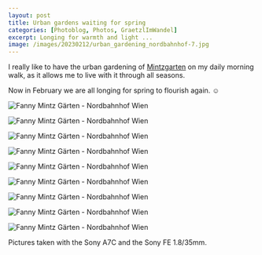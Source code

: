 ```yaml
---
layout: post
title: Urban gardens waiting for spring
categories: [Photoblog, Photos, GraetzlImWandel]
excerpt: Longing for warmth and light ...
image: /images/20230212/urban_gardening_nordbahnhof-7.jpg
---
```


I really like to have the urban gardening of [Mintzgarten](https://mintzgarten.wordpress.com) on my daily morning walk, as it allows me to live with it through all seasons.

Now in February we are all longing for spring to flourish again. ☺️


![Fanny Mintz Gärten - Nordbahnhof Wien](../images/20230212/urban_gardening_nordbahnhof-1.jpg)

![Fanny Mintz Gärten - Nordbahnhof Wien](../images/20230212/urban_gardening_nordbahnhof-2.jpg)

![Fanny Mintz Gärten - Nordbahnhof Wien](../images/20230212/urban_gardening_nordbahnhof-3.jpg)

![Fanny Mintz Gärten - Nordbahnhof Wien](../images/20230212/urban_gardening_nordbahnhof-4.jpg)

![Fanny Mintz Gärten - Nordbahnhof Wien](../images/20230212/urban_gardening_nordbahnhof-5.jpg)

![Fanny Mintz Gärten - Nordbahnhof Wien](../images/20230212/urban_gardening_nordbahnhof-6.jpg)

![Fanny Mintz Gärten - Nordbahnhof Wien](../images/20230212/urban_gardening_nordbahnhof-7.jpg)

![Fanny Mintz Gärten - Nordbahnhof Wien](../images/20230212/urban_gardening_nordbahnhof-8.jpg)

![Fanny Mintz Gärten - Nordbahnhof Wien](../images/20230212/urban_gardening_nordbahnhof-9.jpg)


Pictures taken with the Sony A7C and the Sony FE 1.8/35mm.